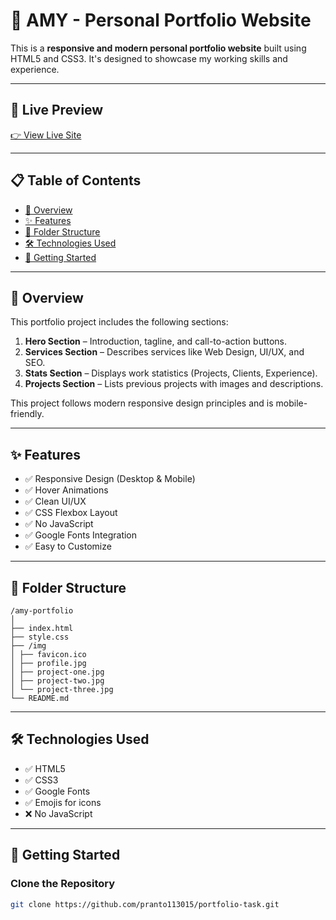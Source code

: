 # 🎨 AMY - Personal Portfolio Website

This is a **responsive and modern personal portfolio website** built using HTML5 and CSS3. It's designed  to showcase my working skills and experience.

---

## 🔗 Live Preview

[👉 View Live Site](https://pranto113015.github.io/portfolio-task/) 

---

## 📋 Table of Contents

- [📌 Overview](#-overview)
- [✨ Features](#-features)
- [📁 Folder Structure](#-folder-structure)
- [🛠️ Technologies Used](#-technologies-used)
- [🚀 Getting Started](#-getting-started)

---

## 📌 Overview

This portfolio project includes the following sections:

1. **Hero Section** – Introduction, tagline, and call-to-action buttons.
2. **Services Section** – Describes services like Web Design, UI/UX, and SEO.
3. **Stats Section** – Displays work statistics (Projects, Clients, Experience).
4. **Projects Section** – Lists previous projects with images and descriptions.

This project follows modern responsive design principles and is mobile-friendly.

---

## ✨ Features

- ✅ Responsive Design (Desktop & Mobile)
- ✅ Hover Animations
- ✅ Clean UI/UX
- ✅ CSS Flexbox Layout
- ✅ No JavaScript
- ✅ Google Fonts Integration
- ✅ Easy to Customize

---

## 📁 Folder Structure
```
/amy-portfolio
│
├── index.html
├── style.css
├── /img
│ ├── favicon.ico
│ ├── profile.jpg
│ ├── project-one.jpg
│ ├── project-two.jpg
│ └── project-three.jpg
└── README.md
```


---

## 🛠️ Technologies Used

- ✅ HTML5  
- ✅ CSS3  
- ✅ Google Fonts  
- ✅ Emojis for icons  
- ❌ No JavaScript  

---

## 🚀 Getting Started

### Clone the Repository

```bash
git clone https://github.com/pranto113015/portfolio-task.git
```


